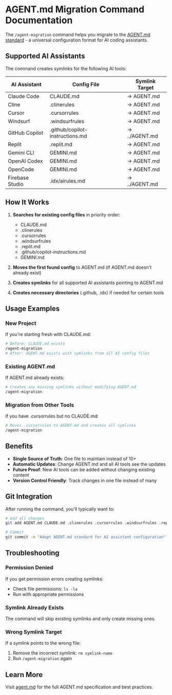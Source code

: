 # AGENT.md Migration Command Documentation

The `/agent-migration` command helps you migrate to the [AGENT.md standard](https://agent.md) - a universal configuration format for AI coding assistants.

## Supported AI Assistants

The command creates symlinks for the following AI tools:

| AI Assistant | Config File | Symlink Target |
|-------------|------------|----------------|
| Claude Code | CLAUDE.md | → AGENT.md |
| Cline | .clinerules | → AGENT.md |
| Cursor | .cursorrules | → AGENT.md |
| Windsurf | .windsurfrules | → AGENT.md |
| GitHub Copilot | .github/copilot-instructions.md | → ../AGENT.md |
| Replit | .replit.md | → AGENT.md |
| Gemini CLI | GEMINI.md | → AGENT.md |
| OpenAI Codex | GEMINI.md | → AGENT.md |
| OpenCode | GEMINI.md | → AGENT.md |
| Firebase Studio | .idx/airules.md | → ../AGENT.md |

## How It Works

1. **Searches for existing config files** in priority order:
   - CLAUDE.md
   - .clinerules
   - .cursorrules
   - .windsurfrules
   - .replit.md
   - .github/copilot-instructions.md
   - GEMINI.md

2. **Moves the first found config** to AGENT.md (if AGENT.md doesn't already exist)

3. **Creates symlinks** for all supported AI assistants pointing to AGENT.md

4. **Creates necessary directories** (.github, .idx) if needed for certain tools

## Usage Examples

### New Project
If you're starting fresh with CLAUDE.md:
```bash
# Before: CLAUDE.md exists
/agent-migration
# After: AGENT.md exists with symlinks from all AI config files
```

### Existing AGENT.md
If AGENT.md already exists:
```bash
# Creates any missing symlinks without modifying AGENT.md
/agent-migration
```

### Migration from Other Tools
If you have .cursorrules but no CLAUDE.md:
```bash
# Moves .cursorrules to AGENT.md and creates all symlinks
/agent-migration
```

## Benefits

- **Single Source of Truth**: One file to maintain instead of 10+
- **Automatic Updates**: Change AGENT.md and all AI tools see the updates
- **Future Proof**: New AI tools can be added without changing existing content
- **Version Control Friendly**: Track changes in one file instead of many

## Git Integration

After running the command, you'll typically want to:

```bash
# Add all changes
git add AGENT.md CLAUDE.md .clinerules .cursorrules .windsurfrules .replit.md GEMINI.md .github/copilot-instructions.md .idx/airules.md

# Commit
git commit -m "Adopt AGENT.md standard for AI assistant configuration"
```

## Troubleshooting

### Permission Denied
If you get permission errors creating symlinks:
- Check file permissions: `ls -la`
- Run with appropriate permissions

### Symlink Already Exists
The command will skip existing symlinks and only create missing ones.

### Wrong Symlink Target
If a symlink points to the wrong file:
1. Remove the incorrect symlink: `rm symlink-name`
2. Run `/agent-migration` again

## Learn More

Visit [agent.md](https://agent.md) for the full AGENT.md specification and best practices.
